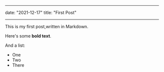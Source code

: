___

date: "2021-12-17"
title: "First Post"
___


This is my first post,written in Markdown.

Here's some  __bold text__.

And a list:

* One
* Two
* There
